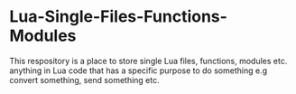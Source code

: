 # Lua-Single-Files-Functions-Modules

This respository is a place to store single Lua files, functions, modules etc. anything in Lua code that has a specific purpose to do something e.g convert something, send something etc.
